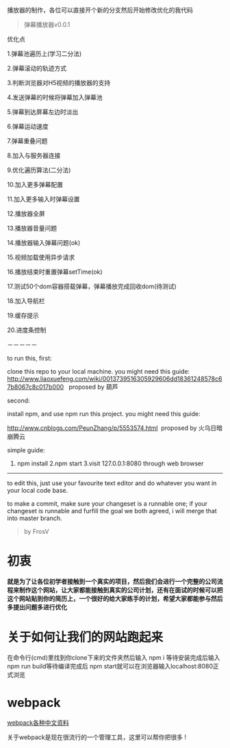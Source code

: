 ﻿
播放器的制作，各位可以直接开个新的分支然后开始修改优化的我代码


> 弹幕播放器v0.0.1

优化点

1.弹幕池遍历上(学习二分法)

2.弹幕滚动的轨迹方式

3.判断浏览器对H5视频的播放器的支持

4.发送弹幕的时候将弹幕加入弹幕池

5.弹幕到达屏幕左边时淡出

6.弹幕运动速度

7.弹幕重叠问题

8.加入与服务器连接

9.优化遍历算法(二分法)

10.加入更多弹幕配置

11.加入更多输入时弹幕设置

12.播放器全屏

13.播放器音量问题

14.播放器输入弹幕问题(ok)

15.视频加载使用异步请求

16.播放结束时重置弹幕setTime(ok)

17.测试50个dom容器搭载弹幕，弹幕播放完成回收dom(待测试)

18.加入导航栏

19.缓存提示

20.进度条控制

 －－－－－

 to run this, first:

 clone this repo to your local machine. you might need this guide: http://www.liaoxuefeng.com/wiki/0013739516305929606dd18361248578c67b8067c8c017b000   proposed by 葫芦

 second:

 install npm, and use npm run this project. you might need this guide:

 http://www.cnblogs.com/PeunZhang/p/5553574.html  proposed by 火乌日暗崩腾云

 simple guide:

 1. npm install
 2.npm start
 3.visit 127.0.0.1:8080 through web browser

-------

 to edit this, just use your favourite text editor and do whatever you want in your local code base.


 to make a commit, make sure your changeset is a runnable one; if your changeset is runnable and furfill the goal we both agreed, i will merge that into master branch.


 > by FrosV

 # 初衷

 **就是为了让各位初学者接触到一个真实的项目，然后我们会进行一个完整的公司流程来制作这个网站，让大家都能接触到真实的公司计划，还有在面试的时候可以把这个网站贴到你的简历上，一个很好的给大家练手的计划，希望大家都能参与然后多提出问题多进行优化**

 # 关于如何让我们的网站跑起来

 在命令行(cmd)里找到你clone下来的文件夹然后输入 npm i 等待安装完成后输入npm run build等待编译完成后 npm start就可以在浏览器输入localhost:8080正式浏览

 # webpack

 [webpack各种中文资料](http://www.cnblogs.com/vajoy/p/4650467.html)

 关于webpack是现在很流行的一个管理工具，这里可以帮你把很多
 !
